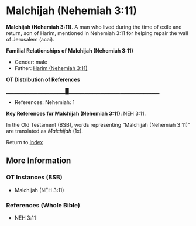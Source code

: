 # Malchijah (Nehemiah 3:11)
**Malchijah (Nehemiah 3:11)**. 
A man who lived during the time of exile and return, son of Harim, mentioned in Nehemiah 3:11 for helping repair the wall of Jerusalem (acai). 




**Familial Relationships of Malchijah (Nehemiah 3:11)**


* Gender: male
* Father: [Harim (Nehemiah 3:11)](Harim.3.md)


**OT Distribution of References**

▁▁▁▁▁▁▁▁▁▁▁▁▁▁▁█▁▁▁▁▁▁▁▁▁▁▁▁▁▁▁▁▁▁▁▁▁▁▁
* References: Nehemiah: 1



**Key References for Malchijah (Nehemiah 3:11)**: 
NEH 3:11. 


In the Old Testament (BSB), words representing “Malchijah (Nehemiah 3:11)” are translated as 
*Malchijah* (1x). 




Return to [Index](00-Index.md)

## More Information

### OT Instances (BSB)

* Malchijah (NEH 3:11)



### References (Whole Bible)

* NEH 3:11



